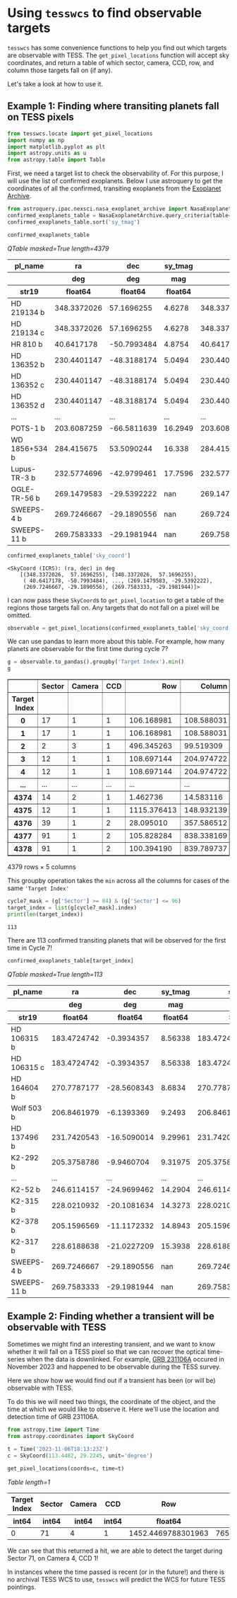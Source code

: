 # Using `tesswcs` to find observable targets

`tesswcs` has some convenience functions to help you find out which targets are observable with TESS. The `get_pixel_locations` function will accept sky coordinates, and return a table of which sector, camera, CCD, row, and column those targets fall on (if any). 

Let's take a look at how to use it. 

## Example 1: Finding where transiting planets fall on TESS pixels


```python
from tesswcs.locate import get_pixel_locations
import numpy as np
import matplotlib.pyplot as plt
import astropy.units as u
from astropy.table import Table
```

First, we need a target list to check the observability of. For this purpose, I will use the list of confirmed exoplanets. Below I use astroquery to get the coordinates of all the confirmed, transiting exoplanets from the [Exoplanet Archive](https://exoplanetarchive.ipac.caltech.edu/index.html).


```python
from astroquery.ipac.nexsci.nasa_exoplanet_archive import NasaExoplanetArchive
confirmed_exoplanets_table = NasaExoplanetArchive.query_criteria(table="ps", select="pl_name,ra,dec,sy_tmag", where="default_flag=1 AND tran_flag=1")
confirmed_exoplanets_table.sort('sy_tmag')
```


```python
confirmed_exoplanets_table
```




<div><i>QTable masked=True length=4379</i>
<table id="table6078893888" class="table-striped table-bordered table-condensed">
<thead><tr><th>pl_name</th><th>ra</th><th>dec</th><th>sy_tmag</th><th>sky_coord</th></tr></thead>
<thead><tr><th></th><th>deg</th><th>deg</th><th>mag</th><th>deg,deg</th></tr></thead>
<thead><tr><th>str19</th><th>float64</th><th>float64</th><th>float64</th><th>SkyCoord</th></tr></thead>
<tr><td>HD 219134 b</td><td>348.3372026</td><td>57.1696255</td><td>4.6278</td><td>348.3372026,57.1696255</td></tr>
<tr><td>HD 219134 c</td><td>348.3372026</td><td>57.1696255</td><td>4.6278</td><td>348.3372026,57.1696255</td></tr>
<tr><td>HR 810 b</td><td>40.6417178</td><td>-50.7993484</td><td>4.8754</td><td>40.6417178,-50.7993484</td></tr>
<tr><td>HD 136352 b</td><td>230.4401147</td><td>-48.3188174</td><td>5.0494</td><td>230.4401147,-48.3188174</td></tr>
<tr><td>HD 136352 c</td><td>230.4401147</td><td>-48.3188174</td><td>5.0494</td><td>230.4401147,-48.3188174</td></tr>
<tr><td>HD 136352 d</td><td>230.4401147</td><td>-48.3188174</td><td>5.0494</td><td>230.4401147,-48.3188174</td></tr>
<tr><td>...</td><td>...</td><td>...</td><td>...</td><td>...</td></tr>
<tr><td>POTS-1 b</td><td>203.6087259</td><td>-66.5811639</td><td>16.2949</td><td>203.6087259,-66.5811639</td></tr>
<tr><td>WD 1856+534 b</td><td>284.415675</td><td>53.5090244</td><td>16.338</td><td>284.415675,53.5090244</td></tr>
<tr><td>Lupus-TR-3 b</td><td>232.5774696</td><td>-42.9799461</td><td>17.7596</td><td>232.5774696,-42.9799461</td></tr>
<tr><td>OGLE-TR-56 b</td><td>269.1479583</td><td>-29.5392222</td><td>nan</td><td>269.1479583,-29.5392222</td></tr>
<tr><td>SWEEPS-4 b</td><td>269.7246667</td><td>-29.1890556</td><td>nan</td><td>269.7246667,-29.1890556</td></tr>
<tr><td>SWEEPS-11 b</td><td>269.7583333</td><td>-29.1981944</td><td>nan</td><td>269.7583333,-29.1981944</td></tr>
</table></div>




```python
confirmed_exoplanets_table['sky_coord']
```




    <SkyCoord (ICRS): (ra, dec) in deg
        [(348.3372026,  57.1696255), (348.3372026,  57.1696255),
         ( 40.6417178, -50.7993484), ..., (269.1479583, -29.5392222),
         (269.7246667, -29.1890556), (269.7583333, -29.1981944)]>



I can now pass these `SkyCoord`s to `get_pixel_location` to get a table of the regions those targets fall on. Any targets that do not fall on a pixel will be omitted.


```python
observable = get_pixel_locations(confirmed_exoplanets_table['sky_coord'])
```

We can use pandas to learn more about this table. For example, how many planets are observable for the first time during cycle 7?


```python
g = observable.to_pandas().groupby('Target Index').min()
g
```




<div>
<style scoped>
    .dataframe tbody tr th:only-of-type {
        vertical-align: middle;
    }

    .dataframe tbody tr th {
        vertical-align: top;
    }

    .dataframe thead th {
        text-align: right;
    }
</style>
<table border="1" class="dataframe">
  <thead>
    <tr style="text-align: right;">
      <th></th>
      <th>Sector</th>
      <th>Camera</th>
      <th>CCD</th>
      <th>Row</th>
      <th>Column</th>
    </tr>
    <tr>
      <th>Target Index</th>
      <th></th>
      <th></th>
      <th></th>
      <th></th>
      <th></th>
    </tr>
  </thead>
  <tbody>
    <tr>
      <th>0</th>
      <td>17</td>
      <td>1</td>
      <td>1</td>
      <td>106.168981</td>
      <td>108.588031</td>
    </tr>
    <tr>
      <th>1</th>
      <td>17</td>
      <td>1</td>
      <td>1</td>
      <td>106.168981</td>
      <td>108.588031</td>
    </tr>
    <tr>
      <th>2</th>
      <td>2</td>
      <td>3</td>
      <td>1</td>
      <td>496.345263</td>
      <td>99.519309</td>
    </tr>
    <tr>
      <th>3</th>
      <td>12</td>
      <td>1</td>
      <td>1</td>
      <td>108.697144</td>
      <td>204.974722</td>
    </tr>
    <tr>
      <th>4</th>
      <td>12</td>
      <td>1</td>
      <td>1</td>
      <td>108.697144</td>
      <td>204.974722</td>
    </tr>
    <tr>
      <th>...</th>
      <td>...</td>
      <td>...</td>
      <td>...</td>
      <td>...</td>
      <td>...</td>
    </tr>
    <tr>
      <th>4374</th>
      <td>14</td>
      <td>2</td>
      <td>1</td>
      <td>1.462736</td>
      <td>14.583116</td>
    </tr>
    <tr>
      <th>4375</th>
      <td>12</td>
      <td>1</td>
      <td>1</td>
      <td>1115.376413</td>
      <td>148.932139</td>
    </tr>
    <tr>
      <th>4376</th>
      <td>39</td>
      <td>1</td>
      <td>2</td>
      <td>28.095010</td>
      <td>357.586512</td>
    </tr>
    <tr>
      <th>4377</th>
      <td>91</td>
      <td>1</td>
      <td>2</td>
      <td>105.828284</td>
      <td>838.338169</td>
    </tr>
    <tr>
      <th>4378</th>
      <td>91</td>
      <td>1</td>
      <td>2</td>
      <td>100.394190</td>
      <td>839.789737</td>
    </tr>
  </tbody>
</table>
<p>4379 rows × 5 columns</p>
</div>



This groupby operation takes the `min` across all the columns for cases of the same `'Target Index'`


```python
cycle7_mask = (g['Sector'] >= 84) & (g['Sector'] <= 96)
target_index = list(g[cycle7_mask].index)
print(len(target_index))
```

    113


There are 113 confirmed transiting planets that will be observed for the first time in Cycle 7!


```python
confirmed_exoplanets_table[target_index]
```




<div><i>QTable masked=True length=113</i>
<table id="table12946968288" class="table-striped table-bordered table-condensed">
<thead><tr><th>pl_name</th><th>ra</th><th>dec</th><th>sy_tmag</th><th>sky_coord</th></tr></thead>
<thead><tr><th></th><th>deg</th><th>deg</th><th>mag</th><th>deg,deg</th></tr></thead>
<thead><tr><th>str19</th><th>float64</th><th>float64</th><th>float64</th><th>SkyCoord</th></tr></thead>
<tr><td>HD 106315 b</td><td>183.4724742</td><td>-0.3934357</td><td>8.56338</td><td>183.4724742,-0.3934357</td></tr>
<tr><td>HD 106315 c</td><td>183.4724742</td><td>-0.3934357</td><td>8.56338</td><td>183.4724742,-0.3934357</td></tr>
<tr><td>HD 164604 b</td><td>270.7787177</td><td>-28.5608343</td><td>8.6834</td><td>270.7787177,-28.5608343</td></tr>
<tr><td>Wolf 503 b</td><td>206.8461979</td><td>-6.1393369</td><td>9.2493</td><td>206.8461979,-6.1393369</td></tr>
<tr><td>HD 137496 b</td><td>231.7420543</td><td>-16.5090014</td><td>9.29961</td><td>231.7420543,-16.5090014</td></tr>
<tr><td>K2-292 b</td><td>205.3758786</td><td>-9.9460704</td><td>9.31975</td><td>205.3758786,-9.9460704</td></tr>
<tr><td>...</td><td>...</td><td>...</td><td>...</td><td>...</td></tr>
<tr><td>K2-52 b</td><td>246.6114157</td><td>-24.9699462</td><td>14.2904</td><td>246.6114157,-24.9699462</td></tr>
<tr><td>K2-315 b</td><td>228.0210932</td><td>-20.1081634</td><td>14.3273</td><td>228.0210932,-20.1081634</td></tr>
<tr><td>K2-378 b</td><td>205.1596569</td><td>-11.1172332</td><td>14.8943</td><td>205.1596569,-11.1172332</td></tr>
<tr><td>K2-317 b</td><td>228.6188638</td><td>-21.0227209</td><td>15.3938</td><td>228.6188638,-21.0227209</td></tr>
<tr><td>SWEEPS-4 b</td><td>269.7246667</td><td>-29.1890556</td><td>nan</td><td>269.7246667,-29.1890556</td></tr>
<tr><td>SWEEPS-11 b</td><td>269.7583333</td><td>-29.1981944</td><td>nan</td><td>269.7583333,-29.1981944</td></tr>
</table></div>



## Example 2: Finding whether a transient will be observable with TESS

Sometimes we might find an interesting transient, and we want to know whether it will fall on a TESS pixel so that we can recover the optical time-series when the data is downlinked. For example, [GRB 231106A](https://gcn.nasa.gov/circulars/34956) occured in November 2023 and happened to be observable during the TESS survey. 

Here we show how we would find out if a transient has been (or will be) observable with TESS. 

To do this we will need two things, the coordinate of the object, and the time at which we would like to observe it. Here we'll use the location and detection time of GRB 231106A.


```python
from astropy.time import Time
from astropy.coordinates import SkyCoord

t = Time('2023-11-06T18:13:23Z')
c = SkyCoord(113.4482, 29.2245, unit='degree')
```


```python
get_pixel_locations(coords=c, time=t)
```




<div><i>Table length=1</i>
<table id="table4422927168" class="table-striped table-bordered table-condensed">
<thead><tr><th>Target Index</th><th>Sector</th><th>Camera</th><th>CCD</th><th>Row</th><th>Column</th></tr></thead>
<thead><tr><th>int64</th><th>int64</th><th>int64</th><th>int64</th><th>float64</th><th>float64</th></tr></thead>
<tr><td>0</td><td>71</td><td>4</td><td>1</td><td>1452.4469788301963</td><td>765.6934015886932</td></tr>
</table></div>



We can see that this returned a hit, we are able to detect the target during Sector 71, on Camera 4, CCD 1! 

In instances where the time passed is recent (or in the future!) and there is no archival TESS WCS to use, `tesswcs` will predict the WCS for future TESS pointings.
